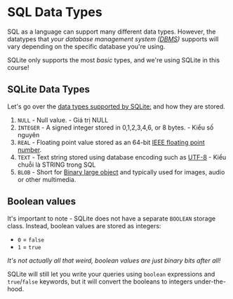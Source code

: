 # SQL Data Types

SQL as a language can support many different data types. However, the datatypes that *your database management system ([DBMS](https://en.wikipedia.org/wiki/Database#:~:text=A%20database%20management%20system%20(DBMS)))* supports will vary depending on the specific database you're using.

SQLite only supports the most *basic* types, and we're using SQLite in this course!

## SQLite Data Types

Let's go over the [data types supported by SQLite:](https://www.sqlite.org/datatype3.html) and how they are stored.

1. `NULL` - Null value. - Giá trị NULL
2. `INTEGER` - A signed integer stored in 0,1,2,3,4,6, or 8 bytes. - Kiểu số nguyên
3. `REAL` - Floating point value stored as an 64-bit [IEEE floating point number](https://en.wikipedia.org/wiki/IEEE_754).
4. `TEXT` - Text string stored using database encoding such as [UTF-8](https://en.wikipedia.org/wiki/UTF-8) - Kiểu chuỗi là STRING trong SQL
5. `BLOB` - Short for [Binary large object](https://en.wikipedia.org/wiki/Binary_large_object) and typically used for images, audio or other multimedia.

## Boolean values

It's important to note - SQLite does not have a separate `BOOLEAN` storage class. Instead, boolean values are stored as integers:

* `0` = `false`
* `1` = `true`

*It's not actually all that weird, boolean values are just binary bits after all!*

SQLite will still let you write your queries using `boolean` expressions and `true`/`false` keywords, but it will convert the booleans to integers under-the-hood.
